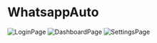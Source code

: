 # WhatsappAuto

![LoginPage](https://user-images.githubusercontent.com/52598749/224090070-06361d71-9d98-4808-ad63-1298a4db3ec7.png)
![DashboardPage](https://user-images.githubusercontent.com/52598749/224090080-ecce5b6c-4a62-466a-9799-c3acea946382.png)
![SettingsPage](https://user-images.githubusercontent.com/52598749/224090076-bf189de6-047e-4979-b9d8-ec50aabd13a3.png)

